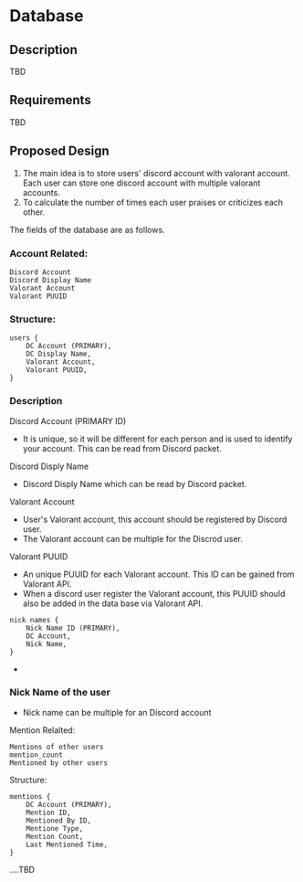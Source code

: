 # Database

## Description
TBD

## Requirements
TBD

## Proposed Design
1. The main idea is to store users' discord account with valorant account. Each user can store one discord account with multiple valorant accounts.
2. To calculate the number of times each user praises or criticizes each other.

The fields of the database are as follows.

### Account Related:
```
Discord Account
Discord Display Name
Valorant Account
Valorant PUUID
```
### Structure:
```
users {
    DC Account (PRIMARY),
    DC Display Name,
    Valorant Account,
    Valorant PUUID,
}
```

### Description
Discord Account (PRIMARY ID)
- It is unique, so it will be different for each person and is used to identify your account.
  This can be read from Discord packet.

Discord Disply Name
- Discord Disply Name which can be read by Discord packet.

Valorant Account
- User's Valorant account, this account should be registered by Discord user.
- The Valorant account can be multiple for the Discrod user.

Valorant PUUID
- An unique PUUID for each Valorant account. This ID can be gained from Valorant API.
- When a discord user register the Valorant account, this PUUID should also be added in the data base via Valorant API.

```
nick names {
    Nick Name ID (PRIMARY),
    DC Account,
    Nick Name,
}
```
- 
### Nick Name of the user
- Nick name can be multiple for an Discord account

Mention Relalted:
```
Mentions of other users
mention_count 
Mentioned by other users
```
Structure:
```
mentions {
    DC Account (PRIMARY),
    Mention ID,
    Mentioned By ID,
    Mentione Type,
    Mention Count,
    Last Mentioned Time,    
}
```
....TBD